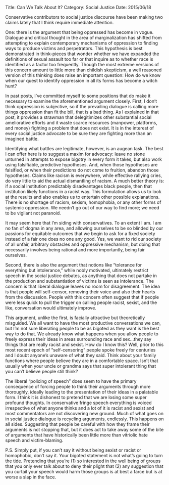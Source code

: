 Title: Can We Talk About It?
Category: Social Justice
Date: 2015/06/18

Conservative contributors to social justice discourse have been making two claims lately that I think require immediate attention. 

One: there is the argument that being oppressed has become in vogue. Dialogue and critical thought in the area of marginalization has shifted from attempting to explain contemporary mechanisms of oppression to finding ways to produce victims and perpetrators. This hypothesis is best demonstrated in think-pieces that wonder whether we have expanded the definitions of sexual assault too far or that inquire as to whether race is identified as a factor too frequently. Though the most extreme versions of this concern amount to little more than childish skepticism, a well reasoned version of this thinking does raise an important question: How do we know when our quest to identify oppression in all its forms has become a witch hunt? 

In past posts, I’ve committed myself to some positions that do make it necessary to examine the aforementioned argument closely. First, I don’t think oppression is subjective, so if the prevailing dialogue is calling more things oppression than fit the bill, that is a bad thing. As I explained in that post, it provides a strawman that delegitimizes other substantial social ameliorative efforts and it waste scarce resources (manpower, platforms, and money) fighting a problem that does not exist. It is in the interest of every social justice advocate to be sure they are fighting more than an imagined battle.

Identifying what battles are legitimate, however, is an augean task. The best I can offer here is to suggest a maxim for advocacy: leave no stone unturned in attempts to expose bigotry in every form it takes, but also work using falsifiable, predictive hypotheses. And, when those hypotheses are falsified, or when their predictions do not come to fruition, abandon those hypotheses. Claims like racism is everywhere, while effective rallying cries, do very little to aid the actual dismantling of racism. A much better theory is: if a social institution predictably disadvantages black people, then that institution likely functions in a racist way. This formulation allows us to look at the results and also enables us to entertain other possible explanations. There is no shortage of racism, sexism, homophobia, or any other forms of systemic oppression. We needn’t go out of our way to find more; we need to be vigilant not paranoid.

It may seem here that I’m siding with conservatives. To an extent I am. I am no fan of dogma in any area, and allowing ourselves to be so blinded by our passions for equitable outcomes that we begin to ask for a fixed society instead of a fair one does no one any good. Yes, we want to rid our society of all unfair, arbitrary obstacles and oppressive mechanism, but doing that necessarily involves being rational and more importantly, being fair ourselves.

Second, there is also the argument that notions like “tolerance for everything but intolerance,” while nobly motivated, ultimately restrict speech in the social justice debates, as anything that does not partake in the production and substantiation of victims is seen as intolerance. The concern is that liberal dialogue leaves no room for disagreement. The idea is that people will self-censor, removing their voice and also their hearts from the discussion. People with this concern often suggest that if people were less quick to pull the trigger on calling people racist, sexist, and the like, conversation would ultimately improve.

This argument, unlike the first, is facially attractive but theoretically misguided. We all want to have the most productive conversations we can, but I’m not sure liberating people to be as bigoted as they want is the best way to do that. We already know what happens when you allow people to freely express their ideas in areas surrounding race and sex...they say things that are really racist and sexist. How do I know this? Well, prior to this most recent epoch of “self-censoring” people spoke freely for centuries and I doubt anyone’s unaware of what they said. Think about your family functions where people believe they are in a comfortable space. Isn’t that usually when your uncle or grandma says that super intolerant thing that you can’t believe people still think?

The liberal “policing of speech” does seem to have the primary consequence of forcing people to think their arguments through more thoroughly, ideally leading to the presentation of their ideas in a palatable form. I think it is dishonest to pretend that we are losing some super profound thoughts. In conservative fringe speech everything is voiced irrespective of what anyone thinks and a lot of it is racist and sexist and most commentators are not discovering new ground. Much of what goes on in social justice dialogue is recycling arguments, endlessly. This happens on all sides. Suggesting that people be careful with how they frame their arguments is not stopping that, but it does act to take away some of the bite of arguments that have historically been little more than vitriolic hate speech and victim-blaming.

P.S. Simply put, if you can’t say it without being sexist or racist or homophobic, don’t say it. Your bigoted statement is not what’s going to turn the tide. Pretending that you’re (1) so interested in the well being of groups that you only ever talk about to deny their plight that (2) any suggestion that you curtail your speech would harm those groups is at best a farce but is at worse a slap in the face. 

